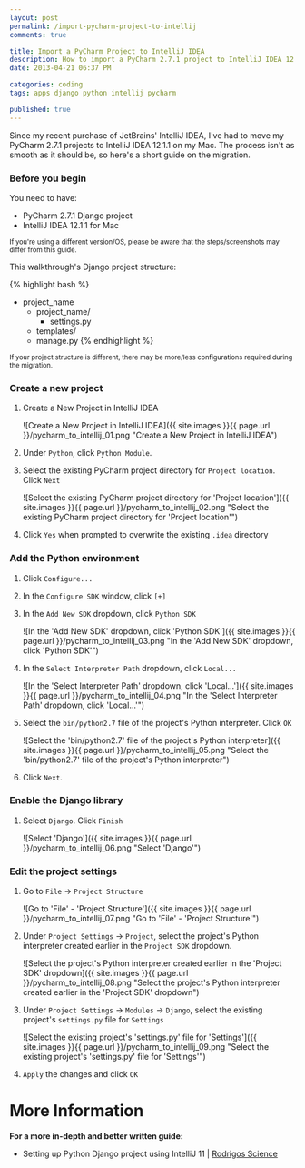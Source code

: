```yaml
---
layout: post
permalink: /import-pycharm-project-to-intellij
comments: true

title: Import a PyCharm Project to IntelliJ IDEA
description: How to import a PyCharm 2.7.1 project to IntelliJ IDEA 12.1.1 for Mac
date: 2013-04-21 06:37 PM

categories: coding
tags: apps django python intellij pycharm

published: true
---
```


Since my recent purchase of JetBrains' IntelliJ IDEA, I've had to move my PyCharm 2.7.1 projects to IntelliJ IDEA 12.1.1 on my Mac. The process isn't as smooth as it should be, so here's a short guide on the migration.

<!--more Check it out after the jump!-->


### Before you begin

You need to have:
- PyCharm 2.7.1 Django project
- IntelliJ IDEA 12.1.1 for Mac

<small>If you're using a different version/OS, please be aware that the steps/screenshots may differ from this guide.</small>

This walkthrough's Django project structure:

{% highlight bash %}
- project_name
	- project_name/
		- settings.py
	- templates/
	- manage.py
{% endhighlight %}

<small>If your project structure is different, there may be more/less configurations required during the migration.</small>


### Create a new project

1. Create a New Project in IntelliJ IDEA

	![Create a New Project in IntelliJ IDEA]({{ site.images }}{{ page.url }}/pycharm_to_intellij_01.png "Create a New Project in IntelliJ IDEA")

2. Under `Python`, click `Python Module`.

3. Select the existing PyCharm project directory for `Project location`. Click `Next`

	![Select the existing PyCharm project directory for 'Project location']({{ site.images }}{{ page.url }}/pycharm_to_intellij_02.png "Select the existing PyCharm project directory for 'Project location'")

4. Click `Yes` when prompted to overwrite the existing `.idea` directory


### Add the Python environment

1. Click `Configure...`
2. In the `Configure SDK` window, click `[+]`
3. In the `Add New SDK` dropdown, click `Python SDK`

	![In the 'Add New SDK' dropdown, click 'Python SDK']({{ site.images }}{{ page.url }}/pycharm_to_intellij_03.png "In the 'Add New SDK' dropdown, click 'Python SDK'")

4. In the `Select Interpreter Path` dropdown, click `Local...`

	![In the 'Select Interpreter Path' dropdown, click 'Local...']({{ site.images }}{{ page.url }}/pycharm_to_intellij_04.png "In the 'Select Interpreter Path' dropdown, click 'Local...'")

5. Select the `bin/python2.7` file of the project's Python interpreter. Click `OK`

	![Select the 'bin/python2.7' file of the project's Python interpreter]({{ site.images }}{{ page.url }}/pycharm_to_intellij_05.png "Select the 'bin/python2.7' file of the project's Python interpreter")

6. Click `Next`.


### Enable the Django library

1. Select `Django`. Click `Finish`

	![Select 'Django']({{ site.images }}{{ page.url }}/pycharm_to_intellij_06.png "Select 'Django'")


### Edit the project settings</h4>

1. Go to `File` -&gt; `Project Structure`

	![Go to 'File' - 'Project Structure']({{ site.images }}{{ page.url }}/pycharm_to_intellij_07.png "Go to 'File' - 'Project Structure'")

2. Under `Project Settings` -&gt; `Project`, select the project's Python interpreter created earlier in the `Project SDK` dropdown.

	![Select the project's Python interpreter created earlier in the 'Project SDK' dropdown]({{ site.images }}{{ page.url }}/pycharm_to_intellij_08.png "Select the project's Python interpreter created earlier in the 'Project SDK' dropdown")

3. Under `Project Settings` -&gt; `Modules` -&gt; `Django`, select the existing project's `settings.py` file for `Settings`

	![Select the existing project's 'settings.py' file for 'Settings']({{ site.images }}{{ page.url }}/pycharm_to_intellij_09.png "Select the existing project's 'settings.py' file for 'Settings'")

4. `Apply` the changes and click `OK`


# More Information

**For a more in-depth and better written guide:**

- Setting up Python Django project using IntelliJ 11 | [Rodrigos Science](http://rodrigothescientist.wordpress.com/2012/08/03/setting-up-pythondjango-project-using-intellij-11/)
